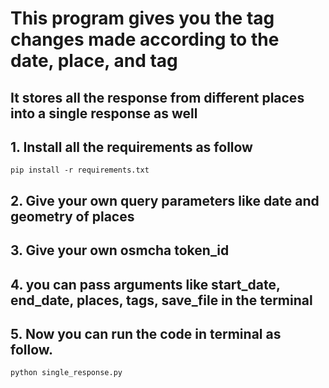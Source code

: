 # This program gives you the tag changes made according to the date, place, and tag
## It stores all the response from different places into a single response as well
## 1. Install all the requirements as follow
``` pip install -r requirements.txt ```

## 2. Give your own query parameters like date and geometry of places
## 3. Give your own osmcha token_id 
## 4. you can pass arguments like start_date, end_date, places, tags, save_file in the terminal 
## 5. Now you can run the code in terminal as follow. 
```python single_response.py```
